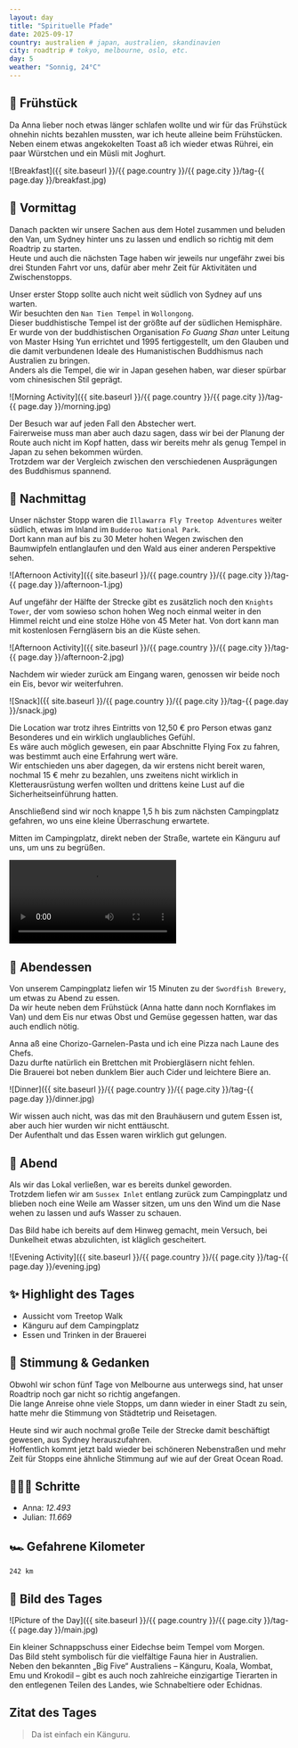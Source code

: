 ```yaml
---
layout: day
title: "Spirituelle Pfade"
date: 2025-09-17
country: australien # japan, australien, skandinavien
city: roadtrip # tokyo, melbourne, oslo, etc.
day: 5
weather: "Sonnig, 24°C"
---
```


## 🥐 Frühstück

Da Anna lieber noch etwas länger schlafen wollte und wir für das Frühstück ohnehin nichts bezahlen mussten, war ich heute alleine beim Frühstücken.  
Neben einem etwas angekokelten Toast aß ich wieder etwas Rührei, ein paar Würstchen und ein Müsli mit Joghurt.

![Breakfast]({{ site.baseurl }}/{{ page.country }}/{{ page.city }}/tag-{{ page.day }}/breakfast.jpg)

## 🌅 Vormittag

Danach packten wir unsere Sachen aus dem Hotel zusammen und beluden den Van, um Sydney hinter uns zu lassen und endlich so richtig mit dem Roadtrip zu starten.  
Heute und auch die nächsten Tage haben wir jeweils nur ungefähr zwei bis drei Stunden Fahrt vor uns, dafür aber mehr Zeit für Aktivitäten und Zwischenstopps.

Unser erster Stopp sollte auch nicht weit südlich von Sydney auf uns warten.  
Wir besuchten den `Nan Tien Tempel` in `Wollongong`.  
Dieser buddhistische Tempel ist der größte auf der südlichen Hemisphäre.  
Er wurde von der buddhistischen Organisation *Fo Guang Shan* unter Leitung von Master Hsing Yun errichtet und 1995 fertiggestellt, um den Glauben und die damit verbundenen Ideale des Humanistischen Buddhismus nach Australien zu bringen.  
Anders als die Tempel, die wir in Japan gesehen haben, war dieser spürbar vom chinesischen Stil geprägt.

![Morning Activity]({{ site.baseurl }}/{{ page.country }}/{{ page.city }}/tag-{{ page.day }}/morning.jpg)

Der Besuch war auf jeden Fall den Abstecher wert.  
Fairerweise muss man aber auch dazu sagen, dass wir bei der Planung der Route auch nicht im Kopf hatten, dass wir bereits mehr als genug Tempel in Japan zu sehen bekommen würden.  
Trotzdem war der Vergleich zwischen den verschiedenen Ausprägungen des Buddhismus spannend.

## 🌆 Nachmittag

Unser nächster Stopp waren die `Illawarra Fly Treetop Adventures` weiter südlich, etwas im Inland im `Budderoo National Park`.  
Dort kann man auf bis zu 30 Meter hohen Wegen zwischen den Baumwipfeln entlanglaufen und den Wald aus einer anderen Perspektive sehen.  

![Afternoon Activity]({{ site.baseurl }}/{{ page.country }}/{{ page.city }}/tag-{{ page.day }}/afternoon-1.jpg)

Auf ungefähr der Hälfte der Strecke gibt es zusätzlich noch den `Knights Tower`, der vom sowieso schon hohen Weg noch einmal weiter in den Himmel reicht und eine stolze Höhe von 45 Meter hat. 
Von dort kann man mit kostenlosen Ferngläsern bis an die Küste sehen.  

![Afternoon Activity]({{ site.baseurl }}/{{ page.country }}/{{ page.city }}/tag-{{ page.day }}/afternoon-2.jpg)

Nachdem wir wieder zurück am Eingang waren, genossen wir beide noch ein Eis, bevor wir weiterfuhren.  

![Snack]({{ site.baseurl }}/{{ page.country }}/{{ page.city }}/tag-{{ page.day }}/snack.jpg)

Die Location war trotz ihres Eintritts von 12,50 € pro Person etwas ganz Besonderes und ein wirklich unglaubliches Gefühl.  
Es wäre auch möglich gewesen, ein paar Abschnitte Flying Fox zu fahren, was bestimmt auch eine Erfahrung wert wäre.  
Wir entschieden uns aber dagegen, da wir erstens nicht bereit waren, nochmal 15 € mehr zu bezahlen, uns zweitens nicht wirklich in Kletterausrüstung werfen wollten und drittens keine Lust auf die Sicherheitseinführung hatten.

Anschließend sind wir noch knappe 1,5 h bis zum nächsten Campingplatz gefahren, wo uns eine kleine Überraschung erwartete.

Mitten im Campingplatz, direkt neben der Straße, wartete ein Känguru auf uns, um uns zu begrüßen.

<video controls>
  <source src="{{ site.baseurl }}/{{ page.country }}/{{ page.city }}/tag-{{ page.day }}/afternoon.mp4" type="video/mp4">
  Dein Browser unterstützt das Video-Tag nicht.
</video>

## 🍜 Abendessen

Von unserem Campingplatz liefen wir 15 Minuten zu der `Swordfish Brewery`, um etwas zu Abend zu essen.  
Da wir heute neben dem Frühstück (Anna hatte dann noch Kornflakes im Van) und dem Eis nur etwas Obst und Gemüse gegessen hatten, war das auch endlich nötig.

Anna aß eine Chorizo-Garnelen-Pasta und ich eine Pizza nach Laune des Chefs.  
Dazu durfte natürlich ein Brettchen mit Probiergläsern nicht fehlen.  
Die Brauerei bot neben dunklem Bier auch Cider und leichtere Biere an.  

![Dinner]({{ site.baseurl }}/{{ page.country }}/{{ page.city }}/tag-{{ page.day }}/dinner.jpg)

Wir wissen auch nicht, was das mit den Brauhäusern und gutem Essen ist, aber auch hier wurden wir nicht enttäuscht.  
Der Aufenthalt und das Essen waren wirklich gut gelungen.

## 🌙 Abend

Als wir das Lokal verließen, war es bereits dunkel geworden.  
Trotzdem liefen wir am `Sussex Inlet` entlang zurück zum Campingplatz und blieben noch eine Weile am Wasser sitzen, um uns den Wind um die Nase wehen zu lassen und aufs Wasser zu schauen.

Das Bild habe ich bereits auf dem Hinweg gemacht, mein Versuch, bei Dunkelheit etwas abzulichten, ist kläglich gescheitert.  

![Evening Activity]({{ site.baseurl }}/{{ page.country }}/{{ page.city }}/tag-{{ page.day }}/evening.jpg)

## ✨ Highlight des Tages

- Aussicht vom Treetop Walk  
- Känguru auf dem Campingplatz  
- Essen und Trinken in der Brauerei  

## 💭 Stimmung & Gedanken

Obwohl wir schon fünf Tage von Melbourne aus unterwegs sind, hat unser Roadtrip noch gar nicht so richtig angefangen.  
Die lange Anreise ohne viele Stopps, um dann wieder in einer Stadt zu sein, hatte mehr die Stimmung von Städtetrip und Reisetagen.

Heute sind wir auch nochmal große Teile der Strecke damit beschäftigt gewesen, aus Sydney herauszufahren.  
Hoffentlich kommt jetzt bald wieder bei schöneren Nebenstraßen und mehr Zeit für Stopps eine ähnliche Stimmung auf wie auf der Great Ocean Road.

## 🏃🏽‍♀️ Schritte

- Anna: _12.493_  
- Julian: _11.669_  

## 🏎️ Gefahrene Kilometer

`242 km`

## 📸 Bild des Tages

![Picture of the Day]({{ site.baseurl }}/{{ page.country }}/{{ page.city }}/tag-{{ page.day }}/main.jpg)

Ein kleiner Schnappschuss einer Eidechse beim Tempel vom Morgen.  
Das Bild steht symbolisch für die vielfältige Fauna hier in Australien.  
Neben den bekannten „Big Five“ Australiens – Känguru, Koala, Wombat, Emu und Krokodil – gibt es auch noch zahlreiche einzigartige Tierarten in den entlegenen Teilen des Landes, wie Schnabeltiere oder Echidnas.  

## Zitat des Tages

> Da ist einfach ein Känguru.
